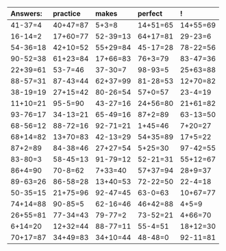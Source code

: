 | Answers: | practice | makes | perfect | ! |
| :--- | :--- | :--- | :--- | :--- |
| 41-37=4 | 40+47=87 | 5+3=8 | 14+51=65 | 14+55=69 | 
| 16-14=2 | 17+60=77 | 52-39=13 | 64+17=81 | 29-23=6 | 
| 54-36=18 | 42+10=52 | 55+29=84 | 45-17=28 | 78-22=56 | 
| 90-52=38 | 61+23=84 | 17+66=83 | 76+3=79 | 83-47=36 | 
| 22+39=61 | 53-7=46 | 37-30=7 | 98-93=5 | 25+63=88 | 
| 88-57=31 | 87-43=44 | 62+37=99 | 81-28=53 | 12+70=82 | 
| 38-19=19 | 27+15=42 | 80-26=54 | 57+0=57 | 23-4=19 | 
| 11+10=21 | 95-5=90 | 43-27=16 | 24+56=80 | 21+61=82 | 
| 93-76=17 | 34-13=21 | 65-49=16 | 87+2=89 | 63-13=50 | 
| 68-56=12 | 88-72=16 | 92-71=21 | 1+45=46 | 7+20=27 | 
| 68+14=82 | 13+70=83 | 42-13=29 | 54+35=89 | 17+5=22 | 
| 87+2=89 | 84-38=46 | 27+27=54 | 5+25=30 | 97-42=55 | 
| 83-80=3 | 58-45=13 | 91-79=12 | 52-21=31 | 55+12=67 | 
| 86+4=90 | 70-8=62 | 7+33=40 | 57+37=94 | 28+9=37 | 
| 89-63=26 | 86-58=28 | 13+40=53 | 72-22=50 | 22-4=18 | 
| 50-35=15 | 21+75=96 | 92-47=45 | 63-0=63 | 10+67=77 | 
| 74+14=88 | 90-85=5 | 62-16=46 | 46+42=88 | 4+5=9 | 
| 26+55=81 | 77-34=43 | 79-77=2 | 73-52=21 | 4+66=70 | 
| 6+14=20 | 12+32=44 | 88-77=11 | 55-4=51 | 18+12=30 | 
| 70+17=87 | 34+49=83 | 34+10=44 | 48-48=0 | 92-11=81 | 
